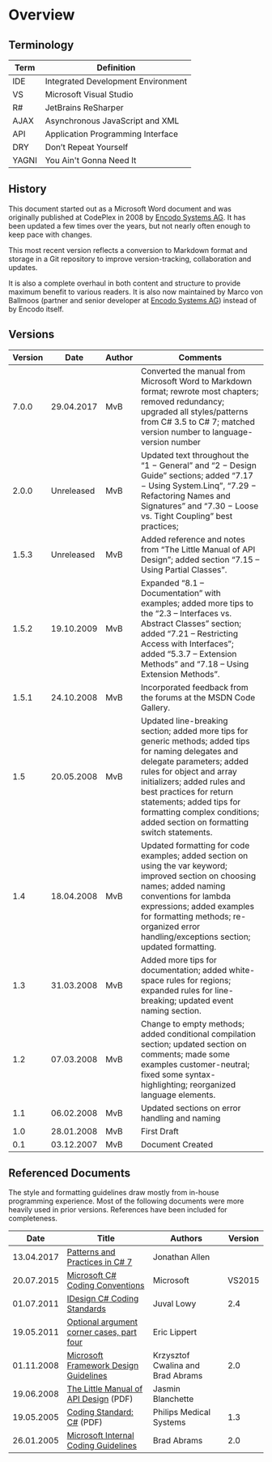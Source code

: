 # Overview

## Terminology

| Term | Definition
| --- | ---
| IDE | Integrated Development Environment
| VS | Microsoft Visual Studio
| R# | JetBrains ReSharper
| AJAX | Asynchronous JavaScript and XML
| API | Application Programming Interface
| DRY | Don’t Repeat Yourself
| YAGNI | You Ain't Gonna Need It

## History

This document started out as a Microsoft Word document and was originally published at CodePlex in 2008 by [Encodo Systems AG](http://encodo.com). It has been updated a few times over the years, but not nearly often enough to keep pace with changes.

This most recent version reflects a conversion to Markdown format and storage in a Git repository to improve version-tracking, collaboration and updates.

It is also a complete overhaul in both content and structure to provide maximum benefit to various readers. It is also now maintained by Marco von Ballmoos (partner and senior developer at [Encodo Systems AG](http://encodo.com)) instead of by Encodo itself.

## Versions

|Version |  Date | Author | Comments
| --- | --- | --- | ---
| 7.0.0 | 29.04.2017 | MvB | Converted the manual from Microsoft Word to Markdown format; rewrote most chapters; removed redundancy; upgraded all styles/patterns from C# 3.5 to C# 7; matched version number to language-version number
| 2.0.0 | Unreleased | MvB | Updated text throughout the “1 − General” and “2 − Design Guide” sections; added “7.17 − Using System.Linq”, “7.29 − Refactoring Names and Signatures” and “7.30 − Loose vs. Tight Coupling” best practices;
| 1.5.3 | Unreleased | MvB | Added reference and notes from “The Little Manual of API Design”; added section “7.15 – Using Partial Classes”.
| 1.5.2 | 19.10.2009 | MvB | Expanded “8.1 – Documentation” with examples; added more tips to the “2.3 – Interfaces vs. Abstract Classes” section; added “7.21 – Restricting Access with Interfaces”; added “5.3.7 – Extension Methods” and “7.18 – Using Extension Methods”.
| 1.5.1 | 24.10.2008 | MvB | Incorporated feedback from the forums at the MSDN Code Gallery.
| 1.5 | 20.05.2008 | MvB | Updated line-breaking section; added more tips for generic methods; added tips for naming delegates and delegate parameters; added rules for object and array initializers; added rules and best practices for return statements; added tips for formatting complex conditions; added section on formatting switch statements.
| 1.4 | 18.04.2008 | MvB | Updated formatting for code examples; added section on using the var keyword; improved section on choosing names; added naming conventions for lambda expressions; added examples for formatting methods; re-organized error handling/exceptions section; updated formatting.
| 1.3 | 31.03.2008 | MvB | Added more tips for documentation; added white-space rules for regions; expanded rules for line-breaking; updated event naming section.
| 1.2 | 07.03.2008 | MvB | Change to empty methods; added conditional compilation section; updated section on comments; made some examples customer-neutral; fixed some syntax-highlighting; reorganized language elements.
| 1.1 | 06.02.2008 | MvB | Updated sections on error handling and naming
| 1.0 | 28.01.2008 | MvB | First Draft
| 0.1 | 03.12.2007 | MvB | Document Created

## Referenced Documents

The style and formatting guidelines draw mostly from in-house programming experience. Most of the following documents were more heavily used in prior versions. References have been included for completeness.

| Date | Title | Authors | Version
| --- | --- | --- | ---
| 13.04.2017 | [Patterns and Practices in C# 7](https://www.infoq.com/articles/Patterns-Practices-CSharp-7) | Jonathan Allen |
| 20.07.2015 | [Microsoft C# Coding Conventions](https://msdn.microsoft.com/en-us/library/ff926074.aspx) | Microsoft | VS2015
| 01.07.2011 | [IDesign C# Coding Standards](https://www.scribd.com/document/236016479/IDesign-C-Coding-Standard-2-4) | Juval Lowy | 2.4
| 19.05.2011 | [Optional argument corner cases, part four](http://blogs.msdn.com/b/ericlippert/archive/2011/05/19/optional-argument-corner-cases-part-four.aspx) | Eric Lippert |
| 01.11.2008 | [Microsoft Framework Design Guidelines](https://msdn.microsoft.com/en-us/library/ms229042(v=vs.110).aspx) | Krzysztof Cwalina and Brad Abrams | 2.0
| 19.06.2008 | [The Little Manual of API Design](http://www4.in.tum.de/~blanchet/api-design.pdf) (PDF) | Jasmin Blanchette |
| 19.05.2005 | [Coding Standard: C#](http://www.sourceformat.com/pdf/cs-coding-standard-philips.pdf) (PDF) | Philips Medical Systems | 1.3
| 26.01.2005 | [Microsoft Internal Coding Guidelines](https://blogs.msdn.microsoft.com/brada/2005/01/26/internal-coding-guidelines/) | Brad Abrams | 2.0